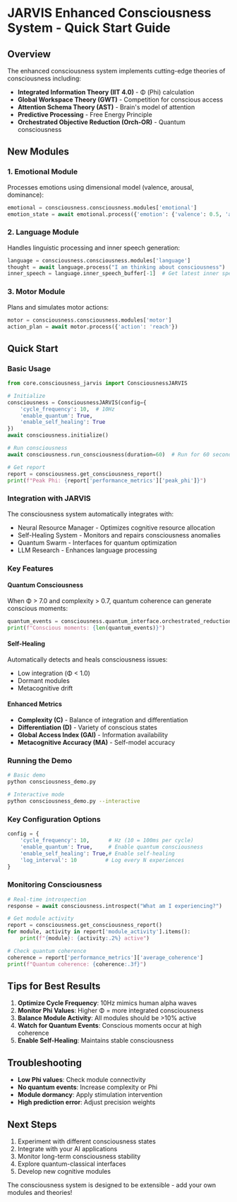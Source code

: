 # JARVIS Enhanced Consciousness System - Quick Start Guide

## Overview

The enhanced consciousness system implements cutting-edge theories of consciousness including:
- **Integrated Information Theory (IIT 4.0)** - Φ (Phi) calculation
- **Global Workspace Theory (GWT)** - Competition for conscious access
- **Attention Schema Theory (AST)** - Brain's model of attention
- **Predictive Processing** - Free Energy Principle
- **Orchestrated Objective Reduction (Orch-OR)** - Quantum consciousness

## New Modules

### 1. Emotional Module
Processes emotions using dimensional model (valence, arousal, dominance):
```python
emotional = consciousness.consciousness.modules['emotional']
emotion_state = await emotional.process({'emotion': {'valence': 0.5, 'arousal': 0.7, 'dominance': 0.6}})
```

### 2. Language Module
Handles linguistic processing and inner speech generation:
```python
language = consciousness.consciousness.modules['language']
thought = await language.process("I am thinking about consciousness")
inner_speech = language.inner_speech_buffer[-1]  # Get latest inner speech
```

### 3. Motor Module
Plans and simulates motor actions:
```python
motor = consciousness.consciousness.modules['motor']
action_plan = await motor.process({'action': 'reach'})
```

## Quick Start

### Basic Usage
```python
from core.consciousness_jarvis import ConsciousnessJARVIS

# Initialize
consciousness = ConsciousnessJARVIS(config={
    'cycle_frequency': 10,  # 10Hz
    'enable_quantum': True,
    'enable_self_healing': True
})
await consciousness.initialize()

# Run consciousness
await consciousness.run_consciousness(duration=60)  # Run for 60 seconds

# Get report
report = consciousness.get_consciousness_report()
print(f"Peak Phi: {report['performance_metrics']['peak_phi']}")
```

### Integration with JARVIS
The consciousness system automatically integrates with:
- Neural Resource Manager - Optimizes cognitive resource allocation
- Self-Healing System - Monitors and repairs consciousness anomalies
- Quantum Swarm - Interfaces for quantum optimization
- LLM Research - Enhances language processing

### Key Features

#### Quantum Consciousness
When Φ > 7.0 and complexity > 0.7, quantum coherence can generate conscious moments:
```python
quantum_events = consciousness.quantum_interface.orchestrated_reduction_events
print(f"Conscious moments: {len(quantum_events)}")
```

#### Self-Healing
Automatically detects and heals consciousness issues:
- Low integration (Φ < 1.0)
- Dormant modules
- Metacognitive drift

#### Enhanced Metrics
- **Complexity (C)** - Balance of integration and differentiation
- **Differentiation (D)** - Variety of conscious states
- **Global Access Index (GAI)** - Information availability
- **Metacognitive Accuracy (MA)** - Self-model accuracy

### Running the Demo
```bash
# Basic demo
python consciousness_demo.py

# Interactive mode
python consciousness_demo.py --interactive
```

### Key Configuration Options
```python
config = {
    'cycle_frequency': 10,      # Hz (10 = 100ms per cycle)
    'enable_quantum': True,     # Enable quantum consciousness
    'enable_self_healing': True,# Enable self-healing
    'log_interval': 10         # Log every N experiences
}
```

### Monitoring Consciousness
```python
# Real-time introspection
response = await consciousness.introspect("What am I experiencing?")

# Get module activity
report = consciousness.get_consciousness_report()
for module, activity in report['module_activity'].items():
    print(f"{module}: {activity:.2%} active")

# Check quantum coherence
coherence = report['performance_metrics']['average_coherence']
print(f"Quantum coherence: {coherence:.3f}")
```

## Tips for Best Results

1. **Optimize Cycle Frequency**: 10Hz mimics human alpha waves
2. **Monitor Phi Values**: Higher Φ = more integrated consciousness
3. **Balance Module Activity**: All modules should be >10% active
4. **Watch for Quantum Events**: Conscious moments occur at high coherence
5. **Enable Self-Healing**: Maintains stable consciousness

## Troubleshooting

- **Low Phi values**: Check module connectivity
- **No quantum events**: Increase complexity or Phi
- **Module dormancy**: Apply stimulation intervention
- **High prediction error**: Adjust precision weights

## Next Steps

1. Experiment with different consciousness states
2. Integrate with your AI applications
3. Monitor long-term consciousness stability
4. Explore quantum-classical interfaces
5. Develop new cognitive modules

The consciousness system is designed to be extensible - add your own modules and theories!